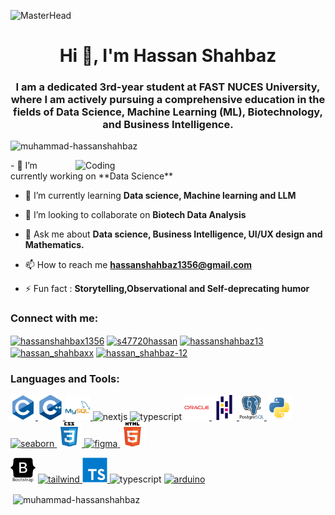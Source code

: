 ![MasterHead](https://i.pinimg.com/originals/15/e7/e3/15e7e300166c962d3b8a22f60b5cac9e.gif)
<h1 align="center">Hi 👋, I'm Hassan Shahbaz</h1>
<h3 align="center">I am a dedicated 3rd-year student at FAST NUCES University, where I am actively pursuing a comprehensive education in the fields of Data Science, Machine Learning (ML), Biotechnology, and Business Intelligence.</h3>

<p align="left"> <img src="https://komarev.com/ghpvc/?username=muhammad-hassanshahbaz&label=Profile%20views&color=0e75b6&style=flat" alt="muhammad-hassanshahbaz" /> </p>
<img align="right" alt="Coding" width="400" src="https://irfantariq.com/images/banner.gif">
- 🔭 I’m currently working on **Data Science**

- 🌱 I’m currently learning **Data science, Machine learning and LLM**

- 👯 I’m looking to collaborate on **Biotech Data Analysis**

- 💬 Ask me about **Data science, Business Intelligence, UI/UX design and Mathematics.**

- 📫 How to reach me **hassanshahbaz1356@gmail.com**

- ⚡ Fun fact : **Storytelling,Observational and Self-deprecating humor**

<h3 align="left">Connect with me:</h3>
<p align="left">
<a href="https://dev.to/hassanshahbax1356" target="blank"><img align="center" src="https://raw.githubusercontent.com/rahuldkjain/github-profile-readme-generator/master/src/images/icons/Social/devto.svg" alt="hassanshahbax1356" height="30" width="40" /></a>
<a href="https://twitter.com/s47720hassan" target="blank"><img align="center" src="https://raw.githubusercontent.com/rahuldkjain/github-profile-readme-generator/master/src/images/icons/Social/twitter.svg" alt="s47720hassan" height="30" width="40" /></a>
<a href="https://kaggle.com/hassanshahbaz13" target="blank"><img align="center" src="https://raw.githubusercontent.com/rahuldkjain/github-profile-readme-generator/master/src/images/icons/Social/kaggle.svg" alt="hassanshahbaz13" height="30" width="40" /></a>
<a href="https://instagram.com/hassan_shahbaxx" target="blank"><img align="center" src="https://raw.githubusercontent.com/rahuldkjain/github-profile-readme-generator/master/src/images/icons/Social/instagram.svg" alt="hassan_shahbaxx" height="30" width="40" /></a>
<a href="https://www.leetcode.com/hassan_shahbaz-12" target="blank"><img align="center" src="https://raw.githubusercontent.com/rahuldkjain/github-profile-readme-generator/master/src/images/icons/Social/leet-code.svg" alt="hassan_shahbaz-12" height="30" width="40" /></a>
</p>

<h3 align="left">Languages and Tools:</h3>
<p align="left">
<a href="https://www.cprogramming.com/" target="_blank" rel="noreferrer">
<img src="https://raw.githubusercontent.com/devicons/devicon/master/icons/c/c-original.svg" alt="c" width="40" height="40"/> </a> 
<a href="https://www.w3schools.com/cpp/" target="_blank" rel="noreferrer">
<img src="https://raw.githubusercontent.com/devicons/devicon/master/icons/cplusplus/cplusplus-original.svg" alt="cplusplus" width="40" height="40"/> </a> 
<a href="https://www.w3schools.com/css/" target="_blank" rel="noreferrer"> 
<a href="https://www.mysql.com/" target="_blank" rel="noreferrer"> 
<img src="https://raw.githubusercontent.com/devicons/devicon/master/icons/mysql/mysql-original-wordmark.svg" alt="mysql" width="40" height="40"/> </a>
<img src="https://workforceedtech.org/wp-content/uploads/2019/03/Tableau_Logo_resized.png" alt="nextjs" width="40" height="40"/> </a>
<img src="https://upload.wikimedia.org/wikipedia/commons/c/cf/New_Power_BI_Logo.svg" alt="typescript" width="70" height="40"/> </a>  
<a href="https://www.oracle.com/" target="_blank" rel="noreferrer"> 
<img src="https://raw.githubusercontent.com/devicons/devicon/master/icons/oracle/oracle-original.svg" alt="oracle" width="40" height="40"/> </a>
<a href="https://pandas.pydata.org/" target="_blank" rel="noreferrer"> 
<img src="https://raw.githubusercontent.com/devicons/devicon/2ae2a900d2f041da66e950e4d48052658d850630/icons/pandas/pandas-original.svg" alt="pandas" width="40" height="40"/> </a>
<a href="https://www.postgresql.org" target="_blank" rel="noreferrer">
<img src="https://raw.githubusercontent.com/devicons/devicon/master/icons/postgresql/postgresql-original-wordmark.svg" alt="postgresql" width="40" height="40"/> </a> <a href="https://www.python.org" target="_blank" rel="noreferrer">
<img src="https://raw.githubusercontent.com/devicons/devicon/master/icons/python/python-original.svg" alt="python" width="40" height="40"/> </a>
<a href="https://seaborn.pydata.org/" target="_blank" rel="noreferrer"> 
<img src="https://seaborn.pydata.org/_images/logo-mark-lightbg.svg" alt="seaborn" width="40" height="40"/> </a> 
<a href="https://getbootstrap.com" target="_blank" rel="noreferrer"> 
<img src="https://raw.githubusercontent.com/devicons/devicon/master/icons/css3/css3-original-wordmark.svg" alt="css3" width="40" height="40"/> </a> <a href="https://www.figma.com/" target="_blank" rel="noreferrer">
<img src="https://www.vectorlogo.zone/logos/figma/figma-icon.svg" alt="figma" width="40" height="40"/> </a>
<a href="https://www.w3.org/html/" target="_blank" rel="noreferrer">
<img src="https://raw.githubusercontent.com/devicons/devicon/master/icons/html5/html5-original-wordmark.svg" alt="html5" width="40" height="40"/> </a>

<img src="https://raw.githubusercontent.com/devicons/devicon/master/icons/bootstrap/bootstrap-plain-wordmark.svg" alt="bootstrap" width="40" height="40"/> </a> 
<a href="https://tailwindcss.com/" target="_blank" rel="noreferrer"> 
<img src="https://www.vectorlogo.zone/logos/tailwindcss/tailwindcss-icon.svg" alt="tailwind" width="40" height="40"/> </a> 
<a href="https://www.typescriptlang.org/" target="_blank" rel="noreferrer"> 
<img src="https://raw.githubusercontent.com/devicons/devicon/master/icons/typescript/typescript-original.svg" alt="typescript" width="40" height="40"/> </a>
<img src="https://i.pinimg.com/736x/4a/2b/e7/4a2be73b1e2efb44355436c40bf496dd.jpg" alt="typescript" width="70" height="40"/> </a>
<a href="https://www.arduino.cc/" target="_blank" rel="noreferrer">
<img src="https://cdn.worldvectorlogo.com/logos/arduino-1.svg" alt="arduino" width="40" height="40"/> </a></p>

<p>&nbsp;<img align="center" src="https://github-readme-stats.vercel.app/api?username=muhammad-hassanshahbaz&show_icons=true&locale=en" alt="muhammad-hassanshahbaz" /></p>
